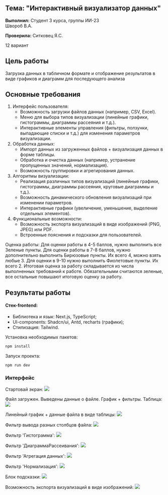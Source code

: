 

## Тема: "Интерактивный визуализатор данных"

**Выполнил:**
Студент 3 курса, группы ИИ-23  
Швороб В.А.

**Проверила:**
Ситковец Я.С.

12 вариант

## Цель работы

 Загрузка данных в табличном формате и отображение результатов в виде графиков и диаграмм для последующего анализа

## Основные требования

1. Интерфейс пользователя:
    - Возможность загрузки файлов данных (например, CSV, Excel).
    - Меню для выбора типов визуализации (линейные графики, гистограммы, диаграммы рассеяния и т.д.).
    - Интерактивные элементы управления (фильтры, ползунки, выпадающие списки и т.д.) для изменения параметров визуализации.
2. Обработка данных:
    - Импорт данных из загруженных файлов + визуализация данных в форме таблицы.
    - Обработка и очистка данных (например, устранение пропущенных значений, нормализация).
    - Возможность группировки и агрегирования данных.
3. Алгоритмы визуализации:
    - Реализация различных типов визуализаций (линейные графики, гистограммы, диаграммы рассеяния, круговые диаграммы и т.д.).
    - Возможность динамического обновления визуализаций при изменении параметров.
    - Интерактивные графики (увеличение, уменьшение, выделение отдельных элементов).
4. Функциональные возможности:
    - Возможность экспорта визуализаций в виде изображений (PNG, JPEG) или PDF.
    - Встроенные пояснения и подсказки для пользователей.

    
Оценка работы:
Для оценки работы в 4-5 баллов, нужно выполнить все Зеленые пункты.
Для оценки работы в 7-8 баллов, нужно дополнительно выполнить Бирюзовые пункты. Их всего 4, можно взять любые 3. 
Для оценки в 9-10 нужно выполнить Фиолетовые пункты. Их всего 2.
Итоговая оценка за работу складывается из числа выполненных требований к работе. Обязательными считаются зеленые, все остальные повышают итоговую оценку за работу. 


## Результаты работы

#### Стек-frontend:
- Библиотека и язык: Next.js, TypeScript;
- UI-components: Shadcn/ui, Antd, recharts (графики);
- Стилизация: Tailwind.

Установка необходимых пакетов:
``` bash
npm install
```

Запуск проекта:
``` shell
npm run dev
```

### Интерфейс

Стартовай экран:
![](./images/01.png)

Файл загружен. Выведены данные о файле. График + фильтры. Таблица: ![](./images/02.png)

Линейный график + данные файла в виде таблицы:
![](./images/03.png)

Фильтр вывода разных столбцов файла:
![](./images/04.png)

Фильтр 'Гистограмма':
![](./images/05.png)

Фильтр 'ДиаграммаРассеивания':
![](./images/06.png)

Фильтр 'Агрегация данных':
![](./images/07.png)

Фильтр 'Нормализация':
![](./images/08.png)

Блок подсказки:
![](./images/09.png)

Возможность экспорта визуализаций в виде изображений:
![](./images/10.png)